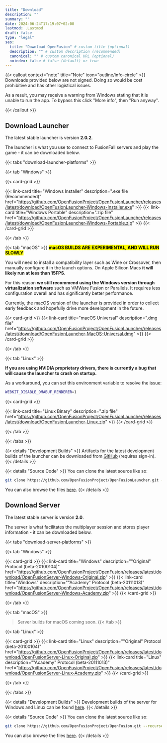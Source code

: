 ```yaml
---
title: "Download"
description: ""
summary: ""
date: 2024-06-24T17:19:07+02:00
lastmod: .Lastmod
draft: false
type: "legal"
seo:
  title: "Download OpenFusion" # custom title (optional)
  description: "" # custom description (recommended)
  canonical: "" # custom canonical URL (optional)
  noindex: false # false (default) or true
---
```


{{< callout context="note" title="Note" icon="outline/info-circle" >}}
Downloads provided below are not signed. Doing so would be cost prohibitive and has other logistical issues.

As a result, you may receive a warning from Windows stating that it is unable to run the app. To bypass this click "More info", then "Run anyway".

<!--On MacOS, ensure you have non App Store apps enabled, then hold the Options key when clicking the .app file, finally select "Open".-->
{{< /callout >}}


## Download Launcher

The latest stable launcher is version **2.0.2**.

The launcher is what you use to connect to FusionFall servers and play the game - it can be downloaded below.

{{< tabs "download-launcher-platforms" >}}

{{< tab "Windows" >}}

{{< card-grid >}}

{{< link-card title="Windows Installer"  description=".exe file (Recommended)" href="https://github.com/OpenFusionProject/OpenFusionLauncher/releases/latest/download/OpenFusionLauncher-Windows-Installer.exe" >}}
{{< link-card title="Windows Portable" description=".zip file" href="https://github.com/OpenFusionProject/OpenFusionLauncher/releases/latest/download/OpenFusionLauncher-Windows-Portable.zip" >}}
{{< /card-grid >}}

{{< /tab >}}

{{< tab "macOS" >}}
<mark>**macOS BUILDS ARE EXPERIMENTAL, AND WILL RUN SLOWLY**</mark>

You will need to install a compatibility layer such as Wine or Crossover, then manually configure it in the launch options. On Apple Silicon Macs **it will likely run at less than 15FPS**.

For this reason **we still recommend using the Windows version through virtualization software** such as VMWare Fusion or Parallels. It requires less configuration overall and has significantly better performance.

Currently, the macOS version of the launcher is provided in order to collect early feedback and hopefully drive more development in the future.

{{< card-grid >}}
{{< link-card title="macOS Universal"  description=".dmg file" href="https://github.com/OpenFusionProject/OpenFusionLauncher/releases/latest/download/OpenFusionLauncher-MacOS-Universal.dmg" >}}
{{< /card-grid >}}

{{< /tab >}}

{{< tab "Linux" >}}

**If you are using NVIDIA proprietary drivers, there is currently a bug that will cause the launcher to crash on startup.**

As a workaround, you can set this environment variable to resolve the issue:
```sh
WEBKIT_DISABLE_DMABUF_RENDERER=1
```

{{< card-grid >}}
<!--{{< link-card title="Linux AppImage"  description=".zip file (Recommended)" href="https://github.com/OpenFusionProject/OpenFusionLauncher/releases/latest/download/OpenFusionLauncher-Linux-AppImage.zip" >}}-->
{{< link-card title="Linux Binary" description=".zip file" href="https://github.com/OpenFusionProject/OpenFusionLauncher/releases/latest/download/OpenFusionLauncher-Linux.zip" >}}
{{< /card-grid >}}

{{< /tab >}}

{{< /tabs >}}

{{< details "Development Builds" >}}
Artifacts for the latest development builds of the launcher can be downloaded from [GitHub](https://github.com/OpenFusionProject/OpenFusionLauncher/actions) (requires sign-in).
{{< /details >}}

{{< details "Source Code" >}}
You can clone the latest source like so:
```bash
git clone https://github.com/OpenFusionProject/OpenFusionLauncher.git --recurse-submodules
```
You can also browse the files [here](https://github.com/OpenFusionProject/OpenFusionLauncher).
{{< /details >}}

## Download Server

The latest stable server is version **2.0**.

The server is what facilitates the multiplayer session and stores player information - it can be downloaded below.

{{< tabs "download-server-platforms" >}}

{{< tab "Windows" >}}

{{< card-grid >}}
{{< link-card title="Windows" description="\"Original\" Protocol (beta-20100104)" href="https://github.com/OpenFusionProject/OpenFusion/releases/latest/download/OpenFusionServer-Windows-Original.zip" >}}
{{< link-card title="Windows" description="\"Academy\" Protocol (beta-20111013)" href="https://github.com/OpenFusionProject/OpenFusion/releases/latest/download/OpenFusionServer-Windows-Academy.zip" >}}
{{< /card-grid >}}

{{< /tab >}}

{{< tab "macOS" >}}
> Server builds for macOS coming soon.
{{< /tab >}}

{{< tab "Linux" >}}

{{< card-grid >}}
{{< link-card title="Linux" description="\"Original\" Protocol (beta-20100104)" href="https://github.com/OpenFusionProject/OpenFusion/releases/latest/download/OpenFusionServer-Linux-Original.zip" >}}
{{< link-card title="Linux" description="\"Academy\" Protocol (beta-20111013)" href="https://github.com/OpenFusionProject/OpenFusion/releases/latest/download/OpenFusionServer-Linux-Academy.zip" >}}
{{< /card-grid >}}

{{< /tab >}}

{{< /tabs >}}

{{< details "Development Builds" >}}
Development builds of the server for Windows and Linux can be found [here](https://cdn.dexlabs.systems/of-builds/).
{{< /details >}}

{{< details "Source Code" >}}
You can clone the latest source like so:
```bash
git clone https://github.com/OpenFusionProject/OpenFusion.git --recurse-submodules
```
You can also browse the files [here](https://github.com/OpenFusionProject/OpenFusion).
{{< /details >}}

<br/>
